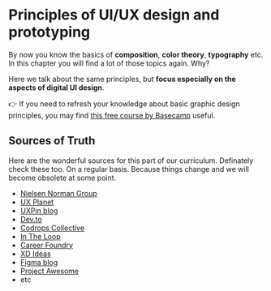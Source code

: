 # Principles of UI/UX design and prototyping

By now you know the basics of **composition**, **color theory**, **typography** etc. In this chapter you will find a lot of those topics again. Why? 

<div class="important">

Here we talk about the same principles, but **focus especially on the aspects of digital UI design**.

</div> 



👉 If you need to refresh your knowledge about basic graphic design principles, you may find [this free course by Basecamp](https://baselinehq.com/course.html) useful.


## Sources of Truth

Here are the wonderful sources for this part of our curriculum. Definately check these too. On a regular basis. Because things change and we will become obsolete at some point.

- [Nielsen Norman Group](https://www.nngroup.com/articles/)
- [UX Planet](https://uxplanet.org/)
- [UXPin blog](https://www.uxpin.com/studio/blog/)
- [Dev.to](https://dev.to/)
- [Codrops Collective](https://tympanus.net/codrops/collective/)
- [In The Loop](https://maze.co/blog/design-product/)
- [Career Foundry](https://careerfoundry.com/en/blog/ux-design/)
- [XD Ideas](https://xd.adobe.com/ideas/)
- [Figma blog](https://www.figma.com/blog/commentary/)
- [Project Awesome](https://project-awesome.org/)
- etc